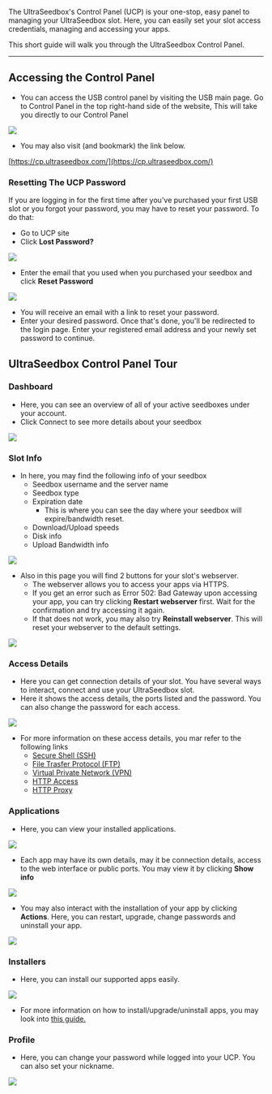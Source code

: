 The UltraSeedbox's Control Panel (UCP) is your one-stop, easy panel to managing your UltraSeedbox slot. Here, you can easily set your slot access credentials, managing and accessing your apps.

This short guide will walk you through the UltraSeedbox Control Panel.
***

## Accessing the Control Panel

* You can access the USB control panel by visiting the USB main page. Go to Control Panel in the top right-hand side of the website, This will take you directly to our Control Panel

![](https://i.imgur.com/gzxkxRe.png)

* You may also visit (and bookmark) the link below.

[https://cp.ultraseedbox.com/](https://cp.ultraseedbox.com/)

### Resetting The UCP Password

If you are logging in for the first time after you've purchased your first USB slot or you forgot your password, you may have to reset your password. To do that:

* Go to UCP site
* Click **Lost Password?**

![](https://docs.usbx.me/uploads/images/gallery/2020-05/image-1590576199778.png)

* Enter the email that you used when you purchased your seedbox and click **Reset Password**

![](https://docs.usbx.me/uploads/images/gallery/2020-05/image-1590576243060.png)

* You will receive an email with a link to reset your password.
* Enter your desired password. Once that's done, you'll be redirected to the login page. Enter your registered email address and your newly set password to continue.

## UltraSeedbox Control Panel Tour
### Dashboard

* Here, you can see an overview of all of your active seedboxes under your account.
* Click Connect to see more details about your seedbox

![](https://docs.usbx.me/uploads/images/gallery/2020-05/image-1590585226023.png)

### Slot Info

* In here, you may find the following info of your seedbox
  * Seedbox username and the server name
  * Seedbox type
  * Expiration date
    * This is where you can see the day where your seedbox will expire/bandwidth reset.
  * Download/Upload speeds
  * Disk info
  * Upload Bandwidth info

![](https://docs.usbx.me/uploads/images/gallery/2020-05/image-1590585278929.png)

* Also in this page you will find 2 buttons for your slot's webserver.
  * The webserver allows you to access your apps via HTTPS.
  * If you get an error such as Error 502: Bad Gateway upon accessing your app, you can try clicking **Restart webserver** first. Wait for the confirmation and try accessing it again.
  * If that does not work, you may also try **Reinstall webserver**. This will reset your webserver to the default settings.

![](https://docs.usbx.me/uploads/images/gallery/2020-05/image-1590587891193.png)

### Access Details

* Here you can get connection details of your slot. You have several ways to interact, connect and use your UltraSeedbox slot.
* Here it shows the access details, the ports listed and the password. You can also change the password for each access.

![](https://docs.usbx.me/uploads/images/gallery/2020-05/image-1590585466490.png)

* For more information on these access details, you mar refer to the following links
  * [Secure Shell (SSH)](https://docs.usbx.me/books/secure-shell-%28ssh%29)
  * [File Trasfer Protocol (FTP)](https://docs.usbx.me/books/file-transfer-protocol-%28ftp%29)
  * [Virtual Private Network (VPN)](https://docs.usbx.me/books/virtual-private-network-%28vpn%29)
  * [HTTP Access](https://docs.usbx.me/books/http-access)
  * [HTTP Proxy](https://docs.usbx.me/books/http-proxy)

### Applications

* Here, you can view your installed applications.

![](https://docs.usbx.me/uploads/images/gallery/2020-05/image-1590585559940.png)

* Each app may have its own details, may it be connection details, access to the web interface or public ports. You may view it by clicking **Show info**

![](https://docs.usbx.me/uploads/images/gallery/2020-05/image-1590585609987.png)

* You may also interact with the installation of your app by clicking **Actions**. Here, you can restart, upgrade, change passwords and uninstall your app.

![](https://docs.usbx.me/uploads/images/gallery/2020-05/image-1590585688436.png)

### Installers

* Here, you can install our supported apps easily.

![](https://docs.usbx.me/uploads/images/gallery/2020-05/image-1590585744840.png)

* For more information on how to install/upgrade/uninstall apps, you may look into [this guide.](https://docs.usbx.me/books/ultraseedbox-control-panel-%28ucp%29/page/managing-your-ultraseedbox-apps)

### Profile

* Here, you can change your password while logged into your UCP. You can also set your nickname.

![](https://docs.usbx.me/uploads/images/gallery/2020-05/image-1590595080846.png)